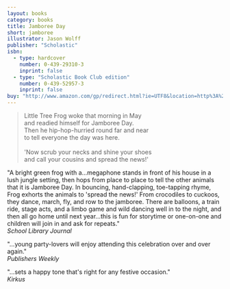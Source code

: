 ```yaml
---
layout: books
category: books
title: Jamboree Day
short: jamboree
illustrator: Jason Wolff
publisher: "Scholastic"
isbn:
  - type: hardcover
    number: 0-439-29310-3
    inprint: false
  - type: "Scholastic Book Club edition"
    number: 0-439-52957-3
    inprint: false
buy: "http://www.amazon.com/gp/redirect.html?ie=UTF8&location=http%3A%2F%2Fwww.amazon.com%2FJamboree-Day-Rhonda-Gowler-Greene%2Fdp%2F0439293103%3Fie%3DUTF8%26s%3Dbooks%26qid%3D1207814549%26sr%3D8-9&tag=rhondgowlegre-20&linkCode=ur2&camp=1789&creative=9325"
---
```


<blockquote class="excerpt"><p2 class="excerpt">
Little Tree Frog woke that morning in May <br />
and readied himself for Jamboree Day. <br />
Then he hip-hop-hurried round far and near <br />
to tell everyone the day was here.
<br /><br />
'Now scrub your necks and shine your shoes <br />
and call your cousins and spread the news!'
</p2></blockquote>

"A bright green frog with a…megaphone stands in front of his house in a lush jungle setting, then hops from place to place to tell the other animals that it is Jamboree Day. In bouncing, hand-clapping, toe-tapping rhyme, Frog exhorts the animals to 'spread the news!' From crocodiles to cuckoos, they dance, march, fly, and row to the jamboree. There are balloons, a train ride, stage acts, and a limbo game and wild dancing well in to the night, and then all go home until next year…this is fun for storytime or one-on-one and children will join in and ask for repeats."  
_School Library Journal_

"…young party-lovers will enjoy attending this celebration over and over again."  
_Publishers Weekly_

"…sets a happy tone that's right for any festive occasion."  
_Kirkus_